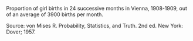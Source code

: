 
Proportion of girl births in 24 successive months in Vienna, 1908-1909, out of
an average of 3900 births per month.

Source: von Mises R. Probability, Statistics, and Truth. 2nd ed. New York:
Dover; 1957.

